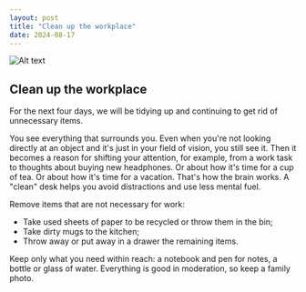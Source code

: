 ```yaml
---
layout: post
title: "Clean up the workplace"
date: 2024-08-17
---
```


![Alt text](/assets/images/17.jpg)

## Clean up the workplace

For the next four days, we will be tidying up and continuing to get rid of unnecessary items.

You see everything that surrounds you. Even when you're not looking directly at an object and it's just in your field of vision, you still see it. Then it becomes a reason for shifting your attention, for example, from a work task to thoughts about buying new headphones. Or about how it's time for a cup of tea. Or about how it's time for a vacation. That's how the brain works. A "clean" desk helps you avoid distractions and use less mental fuel.

Remove items that are not necessary for work:

- Take used sheets of paper to be recycled or throw them in the bin;
- Take dirty mugs to the kitchen;
- Throw away or put away in a drawer the remaining items.

Keep only what you need within reach: a notebook and pen for notes, a bottle or glass of water. Everything is good in moderation, so keep a family photo.